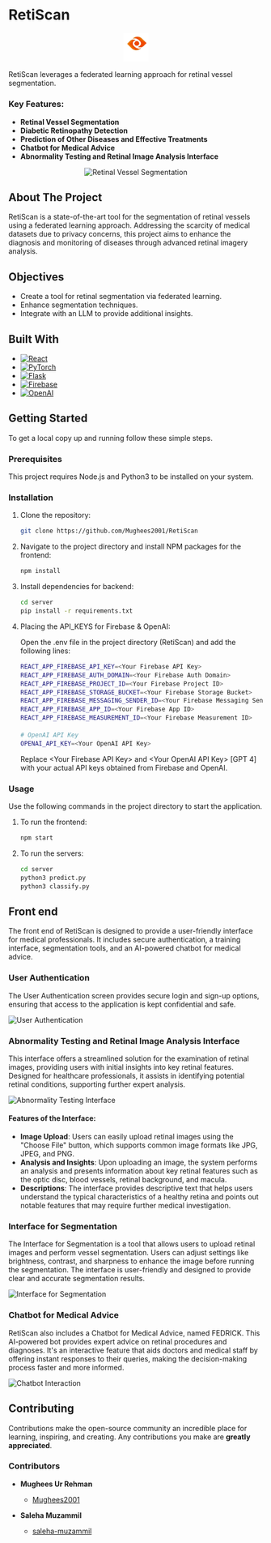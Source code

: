 
# RetiScan

<p align="center">
  <img src="assets/Logo.png" alt="RetiScan Logo" width="50" />
</p>


RetiScan leverages a federated learning approach for retinal vessel segmentation.
### Key Features:
- **Retinal Vessel Segmentation**
- **Diabetic Retinopathy Detection**
- **Prediction of Other Diseases and Effective Treatments**
- **Chatbot for Medical Advice**
- **Abnormality Testing and Retinal Image Analysis Interface**

<p align="center">
  <img src="assets/gif.gif" alt="Retinal Vessel Segmentation" width="300"/>
</p>

## About The Project

RetiScan is a state-of-the-art tool for the segmentation of retinal vessels using a federated learning approach. Addressing the scarcity of medical datasets due to privacy concerns, this project aims to enhance the diagnosis and monitoring of diseases through advanced retinal imagery analysis.

## Objectives
- Create a tool for retinal segmentation via federated learning.
- Enhance segmentation techniques.
- Integrate with an LLM to provide additional insights.

## Built With

- [![React](https://img.shields.io/badge/ReactJS-20232A?style=for-the-badge&logo=react&logoColor=61DAFB)](https://reactjs.org/)
- [![PyTorch](https://img.shields.io/badge/PyTorch-EE4C2C?style=for-the-badge&logo=PyTorch&logoColor=white)](https://pytorch.org/)
- [![Flask](https://img.shields.io/badge/Flask-000000?style=for-the-badge&logo=flask&logoColor=white)](https://flask.palletsprojects.com/)
- [![Firebase](https://img.shields.io/badge/Firebase-FFCA28?style=for-the-badge&logo=firebase&logoColor=black)](https://firebase.google.com/)
- [![OpenAI](https://img.shields.io/badge/OpenAI-412991?style=for-the-badge&logo=openai&logoColor=white)](https://openai.com/)


## Getting Started

To get a local copy up and running follow these simple steps.

### Prerequisites

This project requires Node.js and Python3 to be installed on your system.

### Installation

1. Clone the repository:
   ```sh
   git clone https://github.com/Mughees2001/RetiScan
   ```
2. Navigate to the project directory and install NPM packages for the frontend:
   ```sh
   npm install
   ```

3. Install dependencies for backend:
   ```sh
   cd server
   pip install -r requirements.txt
   ```

4. Placing the API_KEYS for Firebase & OpenAI:

    Open the .env file in the project directory (RetiScan) and add the following lines:
    ```sh
    REACT_APP_FIREBASE_API_KEY=<Your Firebase API Key>
    REACT_APP_FIREBASE_AUTH_DOMAIN=<Your Firebase Auth Domain>
    REACT_APP_FIREBASE_PROJECT_ID=<Your Firebase Project ID>
    REACT_APP_FIREBASE_STORAGE_BUCKET=<Your Firebase Storage Bucket>
    REACT_APP_FIREBASE_MESSAGING_SENDER_ID=<Your Firebase Messaging Sender ID>
    REACT_APP_FIREBASE_APP_ID=<Your Firebase App ID>
    REACT_APP_FIREBASE_MEASUREMENT_ID=<Your Firebase Measurement ID>

    # OpenAI API Key
    OPENAI_API_KEY=<Your OpenAI API Key>
      ```
    Replace \<Your Firebase API Key> and \<Your OpenAI API Key> [GPT 4] with your actual API keys obtained from Firebase and OpenAI.


### Usage

Use the following commands in the project directory to start the application.

1. To run the frontend:
    ```sh
    npm start
   ```
2. To run the servers:
    ```sh
    cd server
    python3 predict.py
    python3 classify.py
    ```

## Front end

The front end of RetiScan is designed to provide a user-friendly interface for medical professionals. It includes secure authentication, a training interface, segmentation tools, and an AI-powered chatbot for medical advice.

### User Authentication
The User Authentication screen provides secure login and sign-up options, ensuring that access to the application is kept confidential and safe.

![User Authentication](assets/authentication.jpeg)



### Abnormality Testing and Retinal Image Analysis Interface

This interface offers a streamlined solution for the examination of retinal images, providing users with initial insights into key retinal features. Designed for healthcare professionals, it assists in identifying potential retinal conditions, supporting further expert analysis.


![Abnormality Testing Interface](assets/analysis.jpeg)

#### Features of the Interface:
- **Image Upload**: Users can easily upload retinal images using the "Choose File" button, which supports common image formats like JPG, JPEG, and PNG.
- **Analysis and Insights**: Upon uploading an image, the system performs an analysis and presents information about key retinal features such as the optic disc, blood vessels, retinal background, and macula. 
- **Descriptions**: The interface provides descriptive text that helps users understand the typical characteristics of a healthy retina and points out notable features that may require further medical investigation.





### Interface for Segmentation
The Interface for Segmentation is a tool that allows users to upload retinal images and perform vessel segmentation. Users can adjust settings like brightness, contrast, and sharpness to enhance the image before running the segmentation. The interface is user-friendly and designed to provide clear and accurate segmentation results.

![Interface for Segmentation](assets/Interface1.jpeg)


### Chatbot for Medical Advice
RetiScan also includes a Chatbot for Medical Advice, named FEDRICK. This AI-powered bot provides expert advice on retinal procedures and diagnoses. It's an interactive feature that aids doctors and medical staff by offering instant responses to their queries, making the decision-making process faster and more informed.

![Chatbot Interaction](assets/Chatbot.jpeg)


## Contributing

Contributions make the open-source community an incredible place for learning, inspiring, and creating. Any contributions you make are **greatly appreciated**.


### Contributors

- **Mughees Ur Rehman**
  - [Mughees2001](https://github.com/Mughees2001/)

- **Saleha Muzammil**
  - [saleha-muzammil](https://github.com/saleha-muzammil)
